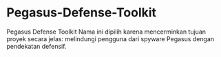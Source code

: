 # Pegasus-Defense-Toolkit
Pegasus Defense Toolkit  Nama ini dipilih karena mencerminkan tujuan proyek secara jelas: melindungi pengguna dari spyware Pegasus dengan pendekatan defensif.
